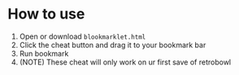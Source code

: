 # How to use
1) Open or download ``blookmarklet.html``
2) Click the cheat button and drag it to your bookmark bar
3) Run bookmark
4) (NOTE) These cheat will only work on ur first save of retrobowl
